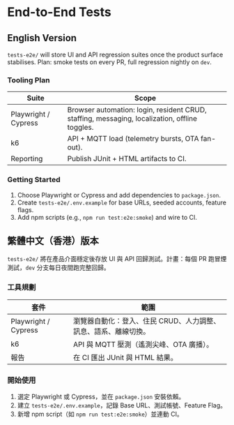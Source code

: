 # End-to-End Tests

## English Version
`tests-e2e/` will store UI and API regression suites once the product surface stabilises. Plan: smoke tests on every PR, full regression nightly on `dev`.

### Tooling Plan
| Suite | Scope |
|-------|-------|
| Playwright / Cypress | Browser automation: login, resident CRUD, staffing, messaging, localization, offline toggles. |
| k6 | API + MQTT load (telemetry bursts, OTA fan-out). |
| Reporting | Publish JUnit + HTML artifacts to CI. |

### Getting Started
1. Choose Playwright or Cypress and add dependencies to `package.json`.
2. Create `tests-e2e/.env.example` for base URLs, seeded accounts, feature flags.
3. Add npm scripts (e.g., `npm run test:e2e:smoke`) and wire to CI.

## 繁體中文（香港）版本
`tests-e2e/` 將在產品介面穩定後存放 UI 與 API 回歸測試。計畫：每個 PR 跑冒煙測試，`dev` 分支每日夜間跑完整回歸。

### 工具規劃
| 套件 | 範圍 |
|------|------|
| Playwright / Cypress | 瀏覽器自動化：登入、住民 CRUD、人力調整、訊息、語系、離線切換。 |
| k6 | API 與 MQTT 壓測（遙測尖峰、OTA 廣播）。 |
| 報告 | 在 CI 匯出 JUnit 與 HTML 結果。 |

### 開始使用
1. 選定 Playwright 或 Cypress，並在 `package.json` 安裝依賴。
2. 建立 `tests-e2e/.env.example`，記錄 Base URL、測試帳號、Feature Flag。
3. 新增 npm script（如 `npm run test:e2e:smoke`）並連動 CI。
